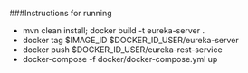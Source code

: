 ###Instructions for running

- mvn clean install; docker build -t eureka-server .
- docker tag $IMAGE_ID $DOCKER_ID_USER/eureka-server
- docker push $DOCKER_ID_USER/eureka-rest-service
- docker-compose -f docker/docker-compose.yml up